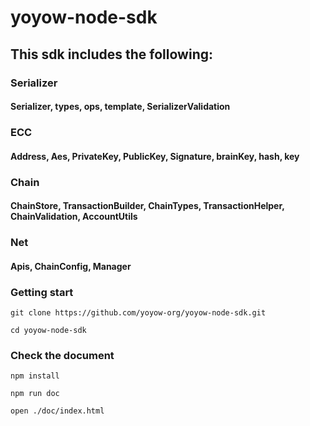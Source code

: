 # yoyow-node-sdk

## This sdk includes the following:
### Serializer
#### Serializer, types, ops, template, SerializerValidation
### ECC
#### Address, Aes, PrivateKey, PublicKey, Signature, brainKey, hash, key
### Chain
#### ChainStore, TransactionBuilder, ChainTypes, TransactionHelper, ChainValidation, AccountUtils
### Net
#### Apis, ChainConfig, Manager

### Getting start
 
    git clone https://github.com/yoyow-org/yoyow-node-sdk.git
 
    cd yoyow-node-sdk 

### Check the document

    npm install

    npm run doc

    open ./doc/index.html
